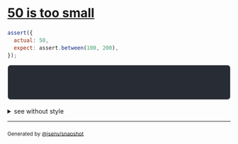 # [50 is too small](../../assert_between.test.js#L31)

```js
assert({
  actual: 50,
  expect: assert.between(100, 200),
});
```

![img](throw.svg)

<details>
  <summary>see without style</summary>

```console
AssertionError: actual and expect are different

actual: 50
expect: assert.between(100, 200)
```

</details>


---

<sub>
  Generated by <a href="https://github.com/jsenv/core/tree/main/packages/independent/snapshot">@jsenv/snapshot</a>
</sub>
